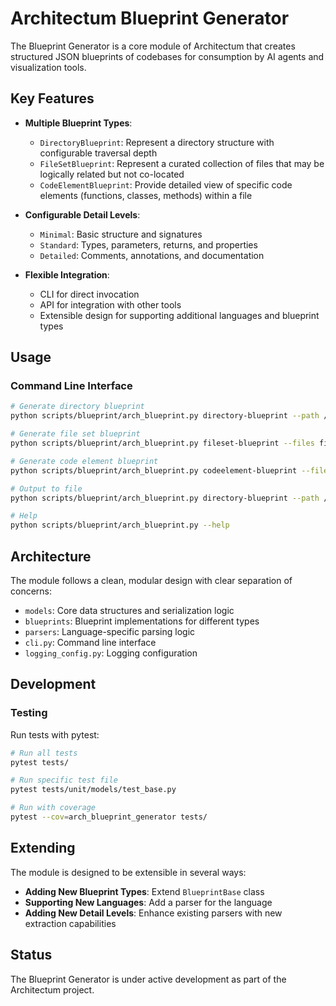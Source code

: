 # Architectum Blueprint Generator

The Blueprint Generator is a core module of Architectum that creates structured JSON blueprints of codebases for consumption by AI agents and visualization tools.

## Key Features

- **Multiple Blueprint Types**:
  - `DirectoryBlueprint`: Represent a directory structure with configurable traversal depth
  - `FileSetBlueprint`: Represent a curated collection of files that may be logically related but not co-located
  - `CodeElementBlueprint`: Provide detailed view of specific code elements (functions, classes, methods) within a file

- **Configurable Detail Levels**:
  - `Minimal`: Basic structure and signatures
  - `Standard`: Types, parameters, returns, and properties
  - `Detailed`: Comments, annotations, and documentation

- **Flexible Integration**:
  - CLI for direct invocation
  - API for integration with other tools
  - Extensible design for supporting additional languages and blueprint types

## Usage

### Command Line Interface

```bash
# Generate directory blueprint
python scripts/blueprint/arch_blueprint.py directory-blueprint --path /path/to/directory --depth 1 --level minimal

# Generate file set blueprint
python scripts/blueprint/arch_blueprint.py fileset-blueprint --files file1.py,file2.py,file3.py --level standard

# Generate code element blueprint
python scripts/blueprint/arch_blueprint.py codeelement-blueprint --file /path/to/file.py --elements MyClass,my_function --level detailed

# Output to file
python scripts/blueprint/arch_blueprint.py directory-blueprint --path /path/to/directory --output output.json

# Help
python scripts/blueprint/arch_blueprint.py --help
```

## Architecture

The module follows a clean, modular design with clear separation of concerns:

- `models`: Core data structures and serialization logic
- `blueprints`: Blueprint implementations for different types
- `parsers`: Language-specific parsing logic
- `cli.py`: Command line interface
- `logging_config.py`: Logging configuration

## Development

### Testing

Run tests with pytest:

```bash
# Run all tests
pytest tests/

# Run specific test file
pytest tests/unit/models/test_base.py

# Run with coverage
pytest --cov=arch_blueprint_generator tests/
```

## Extending

The module is designed to be extensible in several ways:

- **Adding New Blueprint Types**: Extend `BlueprintBase` class
- **Supporting New Languages**: Add a parser for the language
- **Adding New Detail Levels**: Enhance existing parsers with new extraction capabilities

## Status

The Blueprint Generator is under active development as part of the Architectum project.
